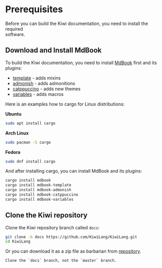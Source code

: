 # Prerequisites

Before you can build the Kiwi documentation, you need to install the required\
software.

## Download and Install MdBook

To build the Kiwi documentation, you need to install [MdBook]({{mdbook_url}})
first and its plugins:

- [template]({{mdbook_template_url}}) - adds mixins
- [admonish]({{mdbook_admonish_url}}) - adds admonitions
- [catppuccino]({{mdbook_catppuccino_url}}) - adds new themes
- [variables]({{mdbook_variables_url}}) - adds macros

Here is an examples how to cargo for Linux distributions:

**Ubuntu**

```bash
sudo apt install cargo
```

**Arch Linux**

```bash
sudo pacman -S cargo
```

**Fedora**

```bash
sudo dnf install cargo
```

And after installing cargo, you can install MdBook and its plugins:

```bash
cargo install mdbook
cargo install mdbook-template
cargo install mdbook-admonish
cargo install mdbook-catppuccino
cargo install mdbook-variables
```

## Clone the Kiwi repository

Clone the Kiwi repository branch called `docs`:

```bash
git clone -b docs https://github.com/KiwiLang/KiwiLang.git
cd KiwiLang
```

Or you can download it 
as a zip file as barbarian from [repository]({{github_repository}}/tree/docs).

```admonish note
Clone the `docs` branch, not the `master` branch.
```
